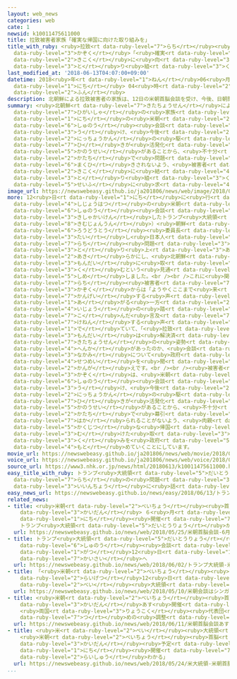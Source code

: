```yaml
---
layout: web_news
categories: web
cate: 1
newsid: k10011475611000
title: 拉致被害者家族「確実な帰国に向けた取り組みを」
title_with_ruby: <ruby>拉致<rt data-ruby-level="7">らち</rt></ruby><ruby>被害者<rt data-ruby-level="7">ひがいしゃ</rt></ruby><ruby>家族<rt
  data-ruby-level="3">かぞく</rt></ruby>「<ruby>確実<rt data-ruby-level="5">かくじつ</rt></ruby>な<ruby>帰国<rt
  data-ruby-level="2">きこく</rt></ruby>に<ruby>向<rt data-ruby-level="3">む</rt></ruby>けた<ruby>取<rt
  data-ruby-level="3">と</rt></ruby>り<ruby>組<rt data-ruby-level="3">く</rt></ruby>みを」
last_modified_at: '2018-06-13T04:07:00+09:00'
datetime: 2018<ruby>年<rt data-ruby-level="1">ねん</rt></ruby>06<ruby>月<rt data-ruby-level="1">がつ</rt></ruby>13<ruby>日<rt
  data-ruby-level="1">にち</rt></ruby> 04<ruby>時<rt data-ruby-level="2">じ</rt></ruby>07<ruby>分<rt
  data-ruby-level="2">ふん</rt></ruby>
description: 北朝鮮による拉致被害者の家族は、12日の米朝首脳会談を受け、今後、日朝間の駆け引きが活発化する可能性があることから、不十分な形で問題が幕引きされないよう、被害者の帰国に結びつく取り組みを政府に求めていくことにしています。
summary: <ruby>北朝鮮<rt data-ruby-level="7">きたちょうせん</rt></ruby>による<ruby>拉致<rt data-ruby-level="7">らち</rt></ruby><ruby>被害者<rt
  data-ruby-level="7">ひがいしゃ</rt></ruby>の<ruby>家族<rt data-ruby-level="3">かぞく</rt></ruby>は、12<ruby>日<rt
  data-ruby-level="1">にち</rt></ruby>の<ruby>米朝<rt data-ruby-level="2">べいちょう</rt></ruby><ruby>首脳<rt
  data-ruby-level="6">しゅのう</rt></ruby><ruby>会談<rt data-ruby-level="3">かいだん</rt></ruby>を<ruby>受<rt
  data-ruby-level="3">う</rt></ruby>け、<ruby>今後<rt data-ruby-level="2">こんご</rt></ruby>、<ruby>日朝間<rt
  data-ruby-level="2">にっちょうかん</rt></ruby>の<ruby>駆<rt data-ruby-level="7">か</rt></ruby>け<ruby>引<rt
  data-ruby-level="7">ひ</rt></ruby>きが<ruby>活発化<rt data-ruby-level="3">かっぱつか</rt></ruby>する<ruby>可能性<rt
  data-ruby-level="5">かのうせい</rt></ruby>があることから、<ruby>不十分<rt data-ruby-level="4">ふじゅうぶん</rt></ruby>な<ruby>形<rt
  data-ruby-level="2">かたち</rt></ruby>で<ruby>問題<rt data-ruby-level="3">もんだい</rt></ruby>が<ruby>幕引<rt
  data-ruby-level="6">まくひ</rt></ruby>きされないよう、<ruby>被害者<rt data-ruby-level="7">ひがいしゃ</rt></ruby>の<ruby>帰国<rt
  data-ruby-level="2">きこく</rt></ruby>に<ruby>結<rt data-ruby-level="4">むす</rt></ruby>びつく<ruby>取<rt
  data-ruby-level="3">と</rt></ruby>り<ruby>組<rt data-ruby-level="3">く</rt></ruby>みを<ruby>政府<rt
  data-ruby-level="5">せいふ</rt></ruby>に<ruby>求<rt data-ruby-level="4">もと</rt></ruby>めていくことにしています。
image_url: https://newswebeasy.github.io/ja201806/news/web/image/2018/06/13/K10011475611_1806130510_1806130512_01_03.jpg
more: 12<ruby>日<rt data-ruby-level="1">にち</rt></ruby>に<ruby>行<rt data-ruby-level="2">おこな</rt></ruby>われた<ruby>史上初<rt
  data-ruby-level="4">しじょうはつ</rt></ruby>の<ruby>米朝<rt data-ruby-level="2">べいちょう</rt></ruby><ruby>首脳<rt
  data-ruby-level="6">しゅのう</rt></ruby><ruby>会談<rt data-ruby-level="3">かいだん</rt></ruby>のあと<ruby>記者会見<rt
  data-ruby-level="3">きしゃかいけん</rt></ruby>したトランプ<ruby>大統領<rt data-ruby-level="5">だいとうりょう</rt></ruby>は、キム・ジョンウン（<ruby>金正恩<rt
  data-ruby-level="8">きむじょんうん</rt></ruby>）<ruby>朝鮮<rt data-ruby-level="7">ちょうせん</rt></ruby><ruby>労働党<rt
  data-ruby-level="6">ろうどうとう</rt></ruby><ruby>委員長<rt data-ruby-level="3">いいんちょう</rt></ruby>に<ruby>対<rt
  data-ruby-level="3">たい</rt></ruby>し<ruby>日本人<rt data-ruby-level="1">にほんじん</rt></ruby>の<ruby>拉致<rt
  data-ruby-level="7">らち</rt></ruby><ruby>問題<rt data-ruby-level="3">もんだい</rt></ruby>を<ruby>取<rt
  data-ruby-level="3">と</rt></ruby>り<ruby>上<rt data-ruby-level="3">あ</rt></ruby>げたことを<ruby>明<rt
  data-ruby-level="2">あき</rt></ruby>らかにし、<ruby>北朝鮮<rt data-ruby-level="7">きたちょうせん</rt></ruby>がこの<ruby>問題<rt
  data-ruby-level="3">もんだい</rt></ruby>に<ruby>取<rt data-ruby-level="3">と</rt></ruby>り<ruby>組<rt
  data-ruby-level="3">く</rt></ruby>むという<ruby>見通<rt data-ruby-level="2">みとお</rt></ruby>しを<ruby>示<rt
  data-ruby-level="5">しめ</rt></ruby>しました。<br /><br />これに<ruby>関<rt data-ruby-level="4">かん</rt></ruby>し、<ruby>拉致<rt
  data-ruby-level="7">らち</rt></ruby><ruby>被害者<rt data-ruby-level="7">ひがいしゃ</rt></ruby>の<ruby>家族<rt
  data-ruby-level="3">かぞく</rt></ruby>からは「ようやくここまで<ruby>来<rt data-ruby-level="2">き</rt></ruby>た」と<ruby>歓迎<rt
  data-ruby-level="7">かんげい</rt></ruby>する<ruby>声<rt data-ruby-level="2">こえ</rt></ruby>が<ruby>上<rt
  data-ruby-level="1">あ</rt></ruby>がる<ruby>一方<rt data-ruby-level="2">いっぽう</rt></ruby>、それ<ruby>以上<rt
  data-ruby-level="4">いじょう</rt></ruby>の<ruby>踏<rt data-ruby-level="7">ふ</rt></ruby>み<ruby>込<rt
  data-ruby-level="7">こ</rt></ruby>んだ<ruby>言及<rt data-ruby-level="7">げんきゅう</rt></ruby>がなかったことを<ruby>懸念<rt
  data-ruby-level="7">けねん</rt></ruby>する<ruby>声<rt data-ruby-level="2">こえ</rt></ruby>も<ruby>出<rt
  data-ruby-level="1">で</rt></ruby>ていて、「<ruby>拉致<rt data-ruby-level="7">らち</rt></ruby><ruby>問題<rt
  data-ruby-level="3">もんだい</rt></ruby>は<ruby>解決済<rt data-ruby-level="6">かいけつず</rt></ruby>み」としてきた<ruby>北朝鮮<rt
  data-ruby-level="7">きたちょうせん</rt></ruby>の<ruby>姿勢<rt data-ruby-level="6">しせい</rt></ruby>に<ruby>変化<rt
  data-ruby-level="4">へんか</rt></ruby>があったのか、<ruby>会談<rt data-ruby-level="3">かいだん</rt></ruby>の<ruby>中身<rt
  data-ruby-level="3">なかみ</rt></ruby>について<ruby>政府<rt data-ruby-level="5">せいふ</rt></ruby>から<ruby>説明<rt
  data-ruby-level="4">せつめい</rt></ruby>を<ruby>聞<rt data-ruby-level="2">き</rt></ruby>きたい<ruby>考<rt
  data-ruby-level="2">かんが</rt></ruby>えです。<br /><br /><ruby>被害者<rt data-ruby-level="7">ひがいしゃ</rt></ruby><ruby>家族<rt
  data-ruby-level="3">かぞく</rt></ruby>は、<ruby>米朝<rt data-ruby-level="2">べいちょう</rt></ruby><ruby>首脳<rt
  data-ruby-level="6">しゅのう</rt></ruby><ruby>会談<rt data-ruby-level="3">かいだん</rt></ruby>を<ruby>受<rt
  data-ruby-level="3">う</rt></ruby>け、<ruby>今後<rt data-ruby-level="2">こんご</rt></ruby>、<ruby>日朝間<rt
  data-ruby-level="2">にっちょうかん</rt></ruby>の<ruby>駆<rt data-ruby-level="7">か</rt></ruby>け<ruby>引<rt
  data-ruby-level="7">ひ</rt></ruby>きが<ruby>活発化<rt data-ruby-level="3">かっぱつか</rt></ruby>する<ruby>可能性<rt
  data-ruby-level="5">かのうせい</rt></ruby>があることから、<ruby>不十分<rt data-ruby-level="4">ふじゅうぶん</rt></ruby>な<ruby>形<rt
  data-ruby-level="2">かたち</rt></ruby>で<ruby>幕引<rt data-ruby-level="6">まくひ</rt></ruby>きが<ruby>図<rt
  data-ruby-level="7">はか</rt></ruby>られることがないよう、<ruby>肉親<rt data-ruby-level="2">にくしん</rt></ruby>の<ruby>確実<rt
  data-ruby-level="5">かくじつ</rt></ruby>な<ruby>帰国<rt data-ruby-level="2">きこく</rt></ruby>に<ruby>向<rt
  data-ruby-level="3">む</rt></ruby>けた<ruby>取<rt data-ruby-level="3">と</rt></ruby>り<ruby>組<rt
  data-ruby-level="3">く</rt></ruby>みを<ruby>政府<rt data-ruby-level="5">せいふ</rt></ruby>に<ruby>求<rt
  data-ruby-level="4">もと</rt></ruby>めていくことにしています。
movie_url: https://newswebeasy.github.io/ja201806/news/web/movie/2018/06/13/k10011475611_201806130510_201806130512.mp4
voice_url: https://newswebeasy.github.io/ja201806/news/web/voice/2018/06/13/k10011475611_201806130510_201806130512.mp3
source_url: https://www3.nhk.or.jp/news/html/20180613/k10011475611000.html
easy_title_with_ruby: トランプ<ruby>大統領<rt data-ruby-level="5">だいとうりょう</rt></ruby>「<ruby>拉致<rt
  data-ruby-level="7">らち</rt></ruby>の<ruby>問題<rt data-ruby-level="3">もんだい</rt></ruby>についてキム<ruby>委員長<rt
  data-ruby-level="3">いいんちょう</rt></ruby>に<ruby>話<rt data-ruby-level="2">はな</rt></ruby>した」
easy_news_url: https://newswebeasy.github.io/news/easy/2018/06/13/トランプ大統領拉致の問題についてキム委員長に話した
related_news:
- title: <ruby>米朝<rt data-ruby-level="2">べいちょう</rt></ruby><ruby>首脳<rt data-ruby-level="6">しゅのう</rt></ruby><ruby>会談<rt
    data-ruby-level="3">かいだん</rt></ruby> ６<ruby>月<rt data-ruby-level="1">がつ</rt></ruby>12<ruby>日<rt
    data-ruby-level="1">にち</rt></ruby><ruby>開催<rt data-ruby-level="7">かいさい</rt></ruby>せず
    トランプ<ruby>大統領<rt data-ruby-level="5">だいとうりょう</rt></ruby>が<ruby>書簡<rt data-ruby-level="6">しょかん</rt></ruby>
  url: https://newswebeasy.github.io/news/web/2018/05/25/米朝首脳会談-6月12日開催せず-トランプ大統領が書簡
- title: トランプ<ruby>大統領<rt data-ruby-level="5">だいとうりょう</rt></ruby> <ruby>米朝<rt data-ruby-level="2">べいちょう</rt></ruby><ruby>首脳<rt
    data-ruby-level="6">しゅのう</rt></ruby><ruby>会談<rt data-ruby-level="3">かいだん</rt></ruby>６<ruby>月<rt
    data-ruby-level="1">がつ</rt></ruby>12<ruby>日<rt data-ruby-level="1">にち</rt></ruby>シンガポールで<ruby>開催<rt
    data-ruby-level="7">かいさい</rt></ruby>へ
  url: https://newswebeasy.github.io/news/web/2018/06/02/トランプ大統領-米朝首脳会談6月12日シンガポールで開催へ
- title: 「<ruby>米朝<rt data-ruby-level="2">べいちょう</rt></ruby><ruby>会談<rt data-ruby-level="3">かいだん</rt></ruby>はシンガポールで<ruby>来月<rt
    data-ruby-level="2">らいげつ</rt></ruby>12<ruby>日<rt data-ruby-level="1">にち</rt></ruby>に」<ruby>米<rt
    data-ruby-level="2">べい</rt></ruby><ruby>大統領<rt data-ruby-level="5">だいとうりょう</rt></ruby>ツイッター
  url: https://newswebeasy.github.io/news/web/2018/05/10/米朝会談はシンガポールで来月12日に米大統領ツイッター
- title: <ruby>米朝<rt data-ruby-level="2">べいちょう</rt></ruby><ruby>首脳<rt data-ruby-level="6">しゅのう</rt></ruby><ruby>会談<rt
    data-ruby-level="3">かいだん</rt></ruby>あす<ruby>開催<rt data-ruby-level="7">かいさい</rt></ruby>
    <ruby>両国<rt data-ruby-level="3">りょうこく</rt></ruby><ruby>代表団<rt data-ruby-level="5">だいひょうだん</rt></ruby>が<ruby>詰<rt
    data-ruby-level="7">つ</rt></ruby>めの<ruby>調整<rt data-ruby-level="3">ちょうせい</rt></ruby>へ
  url: https://newswebeasy.github.io/news/web/2018/06/11/米朝首脳会談あす開催-両国代表団が詰めの調整へ
- title: <ruby>米<rt data-ruby-level="2">べい</rt></ruby><ruby>大統領<rt data-ruby-level="5">だいとうりょう</rt></ruby>
    <ruby>米朝<rt data-ruby-level="2">べいちょう</rt></ruby><ruby>首脳<rt data-ruby-level="6">しゅのう</rt></ruby><ruby>会談<rt
    data-ruby-level="3">かいだん</rt></ruby><ruby>予定<rt data-ruby-level="3">よてい</rt></ruby>どおり１２<ruby>日<rt
    data-ruby-level="1">にち</rt></ruby><ruby>開催<rt data-ruby-level="7">かいさい</rt></ruby>か「<ruby>来週<rt
    data-ruby-level="2">らいしゅう</rt></ruby>わかる」
  url: https://newswebeasy.github.io/news/web/2018/05/24/米大統領-米朝首脳会談予定どおり12日開催か来週わかる
...
```

